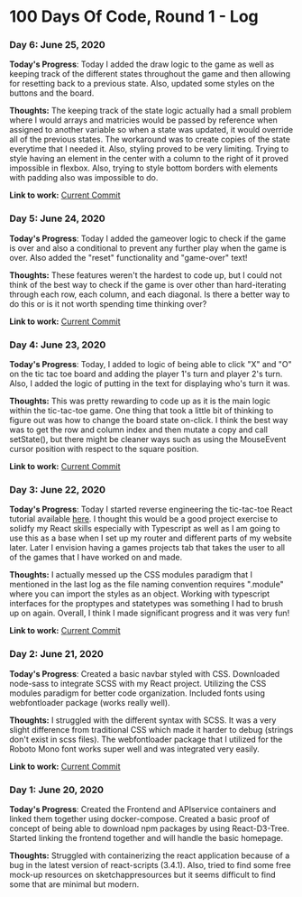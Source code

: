# 100 Days Of Code, Round 1 - Log

### Day 6: June 25, 2020

**Today's Progress**: Today I added the draw logic to the game as well as keeping track of the different states throughout the game and then allowing for resetting back to a previous state. Also, updated some styles on the buttons and the board.

**Thoughts:** The keeping track of the state logic actually had a small problem where I would arrays and matricies would be passed by reference when assigned to another variable so when a state was updated, it would override all of the previous states. The workaround was to create copies of the state everytime that I needed it. Also, styling proved to be very limiting. Trying to style having an element in the center with a column to the right of it proved impossible in flexbox. Also, trying to style bottom borders with elements with padding also was impossible to do.

**Link to work:** [Current Commit](https://github.com/bkbranden/CrystariumTree/tree/2bf9c8159df2a5bcb60172687952cc28a4b5bb40)

### Day 5: June 24, 2020

**Today's Progress**: Today I added the gameover logic to check if the game is over and also a conditional to prevent any further play when the game is over. Also added the "reset" functionality and "game-over" text!

**Thoughts:** These features weren't the hardest to code up, but I could not think of the best way to check if the game is over other than hard-iterating through each row, each column, and each diagonal. Is there a better way to do this or is it not worth spending time thinking over?

**Link to work:** [Current Commit](https://github.com/bkbranden/CrystariumTree/tree/43696a3040c663ac99b26f9ad66548aa32f0fc60)

### Day 4: June 23, 2020

**Today's Progress**: Today, I added to logic of being able to click "X" and "O" on the tic tac toe board and adding the player 1's turn and player 2's turn. Also, I added the logic of putting in the text for displaying who's turn it was.

**Thoughts:** This was pretty rewarding to code up as it is the main logic within the tic-tac-toe game. One thing that took a little bit of thinking to figure out was how to change the board state on-click. I think the best way was to get the row and column index and then mutate a copy and call setState(), but there might be cleaner ways such as using the MouseEvent cursor position with respect to the square position.

**Link to work:** [Current Commit](https://github.com/bkbranden/CrystariumTree/tree/43696a3040c663ac99b26f9ad66548aa32f0fc60)


### Day 3: June 22, 2020

**Today's Progress**: Today I started reverse engineering the tic-tac-toe React tutorial available [here](https://reactjs.org/tutorial/tutorial.html). I thought this would be a good project exercise to solidfy my React skills especially with Typescript as well as I am going to use this as a base when I set up my router and different parts of my website later. Later I envision having a games projects tab that takes the user to all of the games that I have worked on and made.

**Thoughts:** I actually messed up the CSS modules paradigm that I mentioned in the last log as the file naming convention requires ".module" where you can import the styles as an object. Working with typescript interfaces for the proptypes and statetypes was something I had to brush up on again. Overall, I think I made significant progress and it was very fun!

**Link to work:** [Current Commit](https://github.com/bkbranden/CrystariumTree/tree/807a32205a01e3da170b931ce723dfa77d21485e)

### Day 2: June 21, 2020

**Today's Progress**: Created a basic navbar styled with CSS. Downloaded node-sass to integrate SCSS with my React project. Utilizing the CSS modules paradigm for better code organization. Included fonts using webfontloader package (works really well).

**Thoughts:** I struggled with the different syntax with SCSS. It was a very slight difference from traditional CSS which made it harder to debug (strings don't exist in scss files). The webfontloader package that I utilized for the Roboto Mono font works super well and was integrated very easily.

**Link to work:** [Current Commit](https://github.com/bkbranden/CrystariumTree/tree/d317f4d92f53facc9d1b044b03fc480aea82d20e)

### Day 1: June 20, 2020

**Today's Progress**: Created the Frontend and APIservice containers and linked them together using docker-compose. Created a basic proof of concept of being able to download npm packages by using React-D3-Tree. Started linking the frontend together and will handle the basic homepage.

**Thoughts:** Struggled with containerizing the react application because of a bug in the latest version of react-scripts (3.4.1). Also, tried to find some free mock-up resources on sketchappresources but it seems difficult to find some that are minimal but modern.
